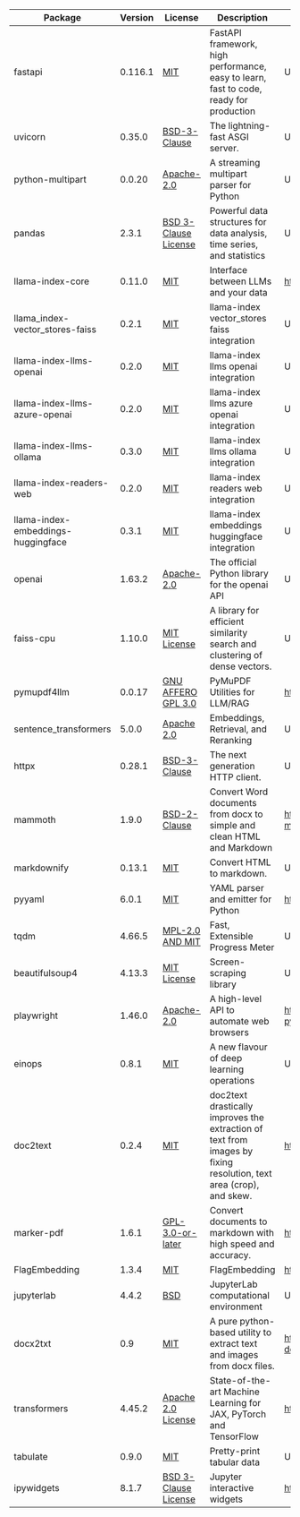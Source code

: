| Package | Version | License | Description | Source |
|---------|---------|---------|-------------|--------|
| fastapi | 0.116.1 | [MIT ](https://pypi.org/project/fastapi/ ) | FastAPI framework, high performance, easy to learn, fast to code, ready for production  | Unknown  |
| uvicorn | 0.35.0 | [BSD-3-Clause ](https://pypi.org/project/uvicorn/ ) | The lightning-fast ASGI server.  | Unknown  |
| python-multipart | 0.0.20 | [Apache-2.0 ](https://pypi.org/project/python-multipart/ ) | A streaming multipart parser for Python  | Unknown  |
| pandas | 2.3.1 | [BSD 3-Clause License ](https://pypi.org/project/pandas/ ) | Powerful data structures for data analysis, time series, and statistics  | Unknown  |
| llama-index-core | 0.11.0 | [MIT ](https://pypi.org/project/llama-index-core/ ) | Interface between LLMs and your data  | https://llamaindex.ai  |
| llama_index-vector_stores-faiss | 0.2.1 | [MIT ](https://pypi.org/project/llama_index-vector_stores-faiss/ ) | llama-index vector_stores faiss integration  | Unknown  |
| llama-index-llms-openai | 0.2.0 | [MIT ](https://pypi.org/project/llama-index-llms-openai/ ) | llama-index llms openai integration  | Unknown  |
| llama-index-llms-azure-openai | 0.2.0 | [MIT ](https://pypi.org/project/llama-index-llms-azure-openai/ ) | llama-index llms azure openai integration  | Unknown  |
| llama-index-llms-ollama | 0.3.0 | [MIT ](https://pypi.org/project/llama-index-llms-ollama/ ) | llama-index llms ollama integration  | Unknown  |
| llama-index-readers-web | 0.2.0 | [MIT ](https://pypi.org/project/llama-index-readers-web/ ) | llama-index readers web integration  | Unknown  |
| llama-index-embeddings-huggingface | 0.3.1 | [MIT ](https://pypi.org/project/llama-index-embeddings-huggingface/ ) | llama-index embeddings huggingface integration  | Unknown  |
| openai | 1.63.2 | [Apache-2.0 ](https://pypi.org/project/openai/ ) | The official Python library for the openai API  | Unknown  |
| faiss-cpu | 1.10.0 | [MIT License ](https://pypi.org/project/faiss-cpu/ ) | A library for efficient similarity search and clustering of dense vectors.  | Unknown  |
| pymupdf4llm | 0.0.17 | [GNU AFFERO GPL 3.0 ](https://pypi.org/project/pymupdf4llm/ ) | PyMuPDF Utilities for LLM/RAG  | https://github.com/pymupdf/RAG  |
| sentence_transformers | 5.0.0 | [Apache 2.0 ](https://pypi.org/project/sentence_transformers/ ) | Embeddings, Retrieval, and Reranking  | Unknown  |
| httpx | 0.28.1 | [BSD-3-Clause ](https://pypi.org/project/httpx/ ) | The next generation HTTP client.  | Unknown  |
| mammoth | 1.9.0 | [BSD-2-Clause ](https://pypi.org/project/mammoth/ ) | Convert Word documents from docx to simple and clean HTML and Markdown  | https://github.com/mwilliamson/python-mammoth  |
| markdownify | 0.13.1 | [MIT ](https://pypi.org/project/markdownify/ ) | Convert HTML to markdown.  | Unknown  |
| pyyaml | 6.0.1 | [MIT ](https://pypi.org/project/pyyaml/ ) | YAML parser and emitter for Python  | https://pyyaml.org/  |
| tqdm | 4.66.5 | [MPL-2.0 AND MIT ](https://pypi.org/project/tqdm/ ) | Fast, Extensible Progress Meter  | Unknown  |
| beautifulsoup4 | 4.13.3 | [MIT License ](https://pypi.org/project/beautifulsoup4/ ) | Screen-scraping library  | Unknown  |
| playwright | 1.46.0 | [Apache-2.0 ](https://pypi.org/project/playwright/ ) | A high-level API to automate web browsers  | https://github.com/Microsoft/playwright-python  |
| einops | 0.8.1 | [MIT ](https://pypi.org/project/einops/ ) | A new flavour of deep learning operations  | Unknown  |
| doc2text | 0.2.4 | [MIT ](https://pypi.org/project/doc2text/ ) | doc2text drastically improves the extraction of text from images by fixing resolution, text area (crop), and skew.  | https://github.com/jlsutherland/doc2text  |
| marker-pdf | 1.6.1 | [GPL-3.0-or-later ](https://pypi.org/project/marker-pdf/ ) | Convert documents to markdown with high speed and accuracy.  | https://github.com/VikParuchuri/marker  |
| FlagEmbedding | 1.3.4 | [MIT ](https://pypi.org/project/FlagEmbedding/ ) | FlagEmbedding  | https://github.com/FlagOpen/FlagEmbedding  |
| jupyterlab | 4.4.2 | [BSD ](https://pypi.org/project/jupyterlab/ ) | JupyterLab computational environment  | Unknown  |
| docx2txt | 0.9 | [MIT ](https://pypi.org/project/docx2txt/ ) | A pure python-based utility to extract text and images from docx files.  | https://github.com/ankushshah89/python-docx2txt  |
| transformers | 4.45.2 | [Apache 2.0 License ](https://pypi.org/project/transformers/ ) | State-of-the-art Machine Learning for JAX, PyTorch and TensorFlow  | https://github.com/huggingface/transformers  |
| tabulate | 0.9.0 | [MIT ](https://pypi.org/project/tabulate/ ) | Pretty-print tabular data  | Unknown  |
| ipywidgets | 8.1.7 | [BSD 3-Clause License ](https://pypi.org/project/ipywidgets/ ) | Jupyter interactive widgets  | http://jupyter.org  |
